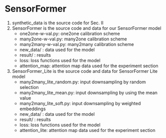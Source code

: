 # SensorFormer

1. synthetic_data is the source code for Sec. II
2. SensorFormer is the source code and data for our SensorFormer model
	* one2one-w-val.py: one2one calibration scheme
	* many2one-w-val.py: many2one calibration scheme
	* many2many-w-val.py: many2many calibration scheme
	* new_data/ : data used for the model
	* result/ : results 
	* loss: loss functions used for the model
	* attention_map: attention map data used for the experiment section
3. SensorFormer_Lite is the source code and data for SensorFormer Lite model
	* many2many_lite_random.py: input downsampling by random selection
	* many2many_lite_mean.py: input downsampling by using the mean value
	* many2many_lite_soft.py: input downsampling by weighted embeddings
	* new_data/ : data used for the model
	* result/ : results 
	* loss: loss functions used for the model
	* attention_lite: attention map data used for the experiment section
